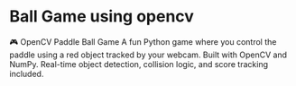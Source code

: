 # Ball Game using opencv
🎮 OpenCV Paddle Ball Game A fun Python game where you control the paddle using a red object tracked by your webcam. Built with OpenCV and NumPy. Real-time object detection, collision logic, and score tracking included.
